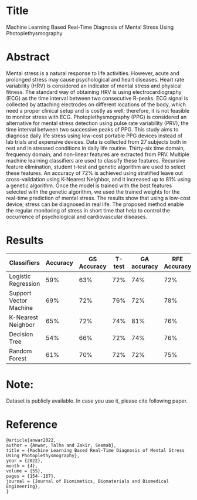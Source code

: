 # Title  
Machine Learning Based Real-Time Diagnosis of Mental Stress Using Photoplethysmography  

# Abstract  
Mental stress is a natural response to life activities. However, acute and prolonged stress may cause psychological and heart diseases. Heart rate variability (HRV) is considered an indicator of mental stress and physical fitness. The standard way of obtaining HRV is using electrocardiography (ECG) as the time interval between two consecutive R-peaks. ECG signal is collected by attaching electrodes on different locations of the body, which need a proper clinical setup and is costly as well; therefore, it is not feasible to monitor stress with ECG. Photoplethysmography (PPG) is considered an alternative for mental stress detection using pulse rate variability (PRV), the time interval between two successive peaks of PPG. This study aims to diagnose daily life stress using low-cost portable PPG devices instead of lab trials and expensive devices. Data is collected from 27 subjects both in rest and in stressed conditions in daily life routine. Thirty-six time domain, frequency domain, and non-linear features are extracted from PRV. Multiple machine learning classifiers are used to classify these features. Recursive feature elimination, student t-test and genetic algorithm are used to select these features. An accuracy of 72% is achieved using stratified leave out cross-validation using K-Nearest Neighbor, and it increased up to 81% using a genetic algorithm. Once the model is trained with the best features selected with the genetic algorithm, we used the trained weights for the real-time prediction of mental stress. The results show that using a low-cost device; stress can be diagnosed in real life. The proposed method enable the regular monitoring of stress in short time that help to control the occurrence of psychological and cardiovascular diseases.  

# Results

|     Classifiers               |     Accuracy    |     GS Accuracy    |     T-test    |     GA accuracy    |     RFE Accuracy    |
|-------------------------------|-----------------|--------------------|---------------|--------------------|---------------------|
|     Logistic Regression       |     59%         |     63%            |     72%       |     74%            |     72%             |
|     Support Vector Machine    |     69%         |     72%            |     76%       |     72%            |     78%             |
|     K-Nearest Neighbor        |     65%         |     72%            |     74%       |     81%            |     76%             |
|     Decision Tree             |     54%         |     66%            |     72%       |     74%            |     76%             |
|     Random Forest             |     61%         |     70%            |     72%       |     72%            |     75%             |  

# Note:  
Dataset is publicly available. In case you use it, please cite following paper.  

# Reference  
```  
@article{anwar2022,
author = {Anwar, Talha and Zakir, Seemab},
title = {Machine Learning Based Real-Time Diagnosis of Mental Stress Using Photoplethysmography},
year = {2022},
month = {4},
volume = {55},
pages = {154--167},
journal = {Journal of Biomimetics, Biomaterials and Biomedical Engineering},
}
```
